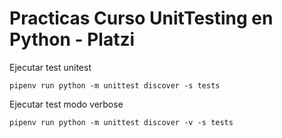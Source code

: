 # Practicas Curso UnitTesting en Python - Platzi



Ejecutar test unitest

```
pipenv run python -m unittest discover -s tests
```

Ejecutar test modo verbose
```
pipenv run python -m unittest discover -v -s tests
```
